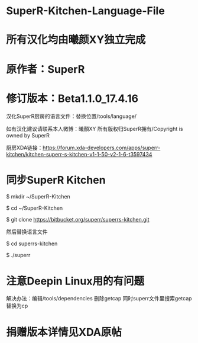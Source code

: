 # SuperR-Kitchen-Language-File
# 所有汉化均由曦颜XY独立完成

# 原作者：SuperR

# 修订版本：Beta1.1.0_17.4.16
汉化SuperR厨房的语言文件：替换位置/tools/language/

如有汉化建议请联系本人微博：曦顏XY
所有版权归SuperR拥有/Copyright is owned by SuperR

厨房XDA链接：https://forum.xda-developers.com/apps/superr-kitchen/kitchen-superr-s-kitchen-v1-1-50-v2-1-6-t3597434

# 同步SuperR Kitchen

$ mkdir ~/SuperR-Kitchen

$ cd ~/SuperR-Kitchen

$ git clone https://bitbucket.org/superr/superrs-kitchen.git

然后替换语言文件

$ cd superrs-kitchen

$ ./superr



# 注意Deepin Linux用的有问题

解决办法：编辑/tools/dependencies 删除getcap 
 同时superr文件里搜索getcap替换为cp

# 捐赠版本详情见XDA原帖
